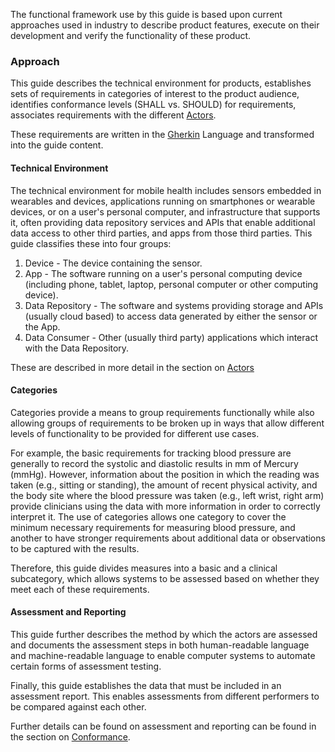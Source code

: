 The functional framework use by this guide is based upon current approaches used in
industry to describe product features, execute on their development and verify the
functionality of these product.

### Approach
This guide describes the technical environment for products, establishes sets of
requirements in categories of interest to the product audience, identifies conformance
levels (SHALL vs. SHOULD) for requirements, associates requirements with the
different [Actors](actors.html).

These requirements are written in the [Gherkin](https://cucumber.io/docs/gherkin/reference/) Language
and transformed into the guide content.

#### Technical Environment
The technical environment for mobile health includes sensors embedded in wearables and
devices, applications running on smartphones or wearable devices, or on a user's personal
computer, and infrastructure that supports it, often providing data repository services
and APIs that enable additional data access to other third parties, and apps from those
third parties.  This guide classifies these into four groups:

1. Device - The device containing the sensor.
2. App - The software running on a user's personal computing device (including phone,
tablet, laptop, personal computer or other computing device).
3. Data Repository - The software and systems providing storage and APIs (usually cloud
based) to access data generated by either the sensor or the App.
4. Data Consumer - Other (usually third party) applications which interact with the
Data Repository.

These are described in more detail in the section on [Actors](actors.html)

#### Categories
Categories provide a means to group requirements functionally while also allowing groups
of requirements to be broken up in ways that allow different levels of functionality
to be provided for different use cases.

For example, the basic requirements for tracking blood pressure are generally to record
the systolic and diastolic results in mm of Mercury (mmHg).  However, information about the
position in which the reading was taken (e.g., sitting or standing), the amount of recent
physical activity, and the body site where the blood pressure was taken (e.g., left wrist,
right arm) provide clinicians using the data with more information in order to correctly
interpret it.  The use of categories allows one category to cover the minimum necessary
requirements for measuring blood pressure, and another to have stronger requirements
about additional data or observations to be captured with the results.

Therefore, this guide divides measures into a basic and a clinical subcategory,
which allows systems to be assessed based on whether they meet each of these requirements.

#### Assessment and Reporting
This guide further describes the method by which the actors are assessed and documents
the assessment steps in both human-readable language and machine-readable language to
enable computer systems to automate certain forms of assessment testing.

Finally, this guide establishes the data that must be included in an assessment report.
This enables assessments from different performers to be compared against each other.

Further details can be found on assessment and reporting can be found in the section
on [Conformance](conformance.html).